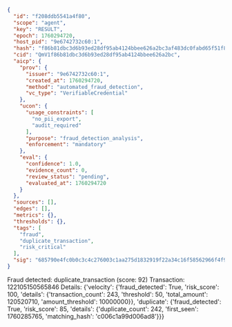 ```json
{
  "id": "f208ddb5541a4f80",
  "scope": "agent",
  "key": "RESULT",
  "epoch": 1760294720,
  "host_pid": "9e6742732c60:1",
  "hash": "f86b81dbc3d6b93ed28df95ab4124bbee626a2bc3af483dc0fabd65f51f881a8",
  "cid": "QmV1f86b81dbc3d6b93ed28df95ab4124bbee626a2bc",
  "aicp": {
    "prov": {
      "issuer": "9e6742732c60:1",
      "created_at": 1760294720,
      "method": "automated_fraud_detection",
      "vc_type": "VerifiableCredential"
    },
    "ucon": {
      "usage_constraints": [
        "no_pii_export",
        "audit_required"
      ],
      "purpose": "fraud_detection_analysis",
      "enforcement": "mandatory"
    },
    "eval": {
      "confidence": 1.0,
      "evidence_count": 0,
      "review_status": "pending",
      "evaluated_at": 1760294720
    }
  },
  "sources": [],
  "edges": [],
  "metrics": {},
  "thresholds": {},
  "tags": [
    "fraud",
    "duplicate_transaction",
    "risk_critical"
  ],
  "sig": "685790e4fc0b0c3c4c276003c1aa275d1832919f22a34c16f58562966f4f9d3f"
}
```

Fraud detected: duplicate_transaction (score: 92)
Transaction: 122105150565846
Details: {'velocity': {'fraud_detected': True, 'risk_score': 100, 'details': {'transaction_count': 243, 'threshold': 50, 'total_amount': 120520710, 'amount_threshold': 10000000}}, 'duplicate': {'fraud_detected': True, 'risk_score': 85, 'details': {'duplicate_count': 242, 'first_seen': 1760285765, 'matching_hash': 'c006c1a99d006ad8'}}}